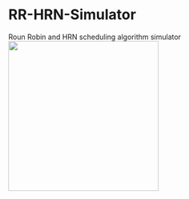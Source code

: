 # RR-HRN-Simulator
Roun Robin and HRN scheduling algorithm simulator
<img width="300" height="300" src="./과제 UI"></img>
